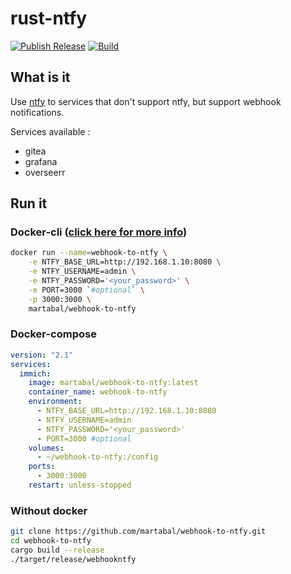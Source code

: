 # rust-ntfy

[![Publish Release](https://github.com/martabal/webhook-to-ntfy/actions/workflows/push_docker.yml/badge.svg)](https://github.com/martabal/webhook-to-ntfy/actions/workflows/push_docker.yml)
[![Build](https://github.com/martabal/webhook-to-ntfy/actions/workflows/build.yml/badge.svg)](https://github.com/martabal/webhook-to-ntfy/actions/workflows/build.yml)

## What is it

Use [ntfy](https://github.com/binwiederhier/ntfy) to services that don't support ntfy, but support webhook notifications.

Services available :

- gitea
- grafana
- overseerr

## Run it

### Docker-cli ([click here for more info](https://docs.docker.com/engine/reference/commandline/cli/))

```sh
docker run --name=webhook-to-ntfy \
    -e NTFY_BASE_URL=http://192.168.1.10:8080 \
    -e NTFY_USERNAME=admin \
    -e NTFY_PASSWORD='<your_password>' \
    -e PORT=3000 `#optional` \
    -p 3000:3000 \
    martabal/webhook-to-ntfy
```

### Docker-compose

```yaml
version: "2.1"
services:
  immich:
    image: martabal/webhook-to-ntfy:latest
    container_name: webhook-to-ntfy
    environment:
      - NTFY_BASE_URL=http://192.168.1.10:8080
      - NTFY_USERNAME=admin
      - NTFY_PASSWORD='<your_password>'
      - PORT=3000 #optional
    volumes:
      - ~/webhook-to-ntfy:/config
    ports:
      - 3000:3000
    restart: unless-stopped
```

### Without docker

```sh
git clone https://github.com/martabal/webhook-to-ntfy.git
cd webhook-to-ntfy
cargo build --release
./target/release/webhookntfy
```
